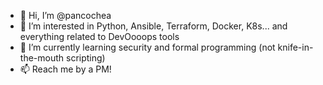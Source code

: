 - 👋 Hi, I’m @pancochea
- 👀 I’m interested in Python, Ansible, Terraform, Docker, K8s... and everything related to DevOooops tools
- 🌱 I’m currently learning security and formal programming (not knife-in-the-mouth scripting)
- 📫 Reach me by a PM!

<!---
pancochea/pancochea is a ✨ special ✨ repository because its `README.md` (this file) appears on your GitHub profile.
You can click the Preview link to take a look at your changes.
--->
